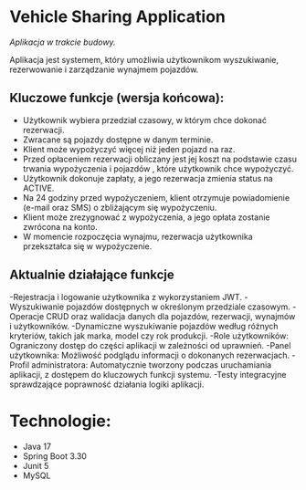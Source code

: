 # Vehicle Sharing Application

_Aplikacja w trakcie budowy._

Aplikacja jest systemem, który umożliwia użytkownikom wyszukiwanie, rezerwowanie i zarządzanie wynajmem pojazdów. 

## Kluczowe funkcje (wersja końcowa):
- Użytkownik wybiera przedział czasowy, w którym chce dokonać rezerwacji.
- Zwracane są pojazdy dostępne w danym terminie.
- Klient może wypożyczyć więcej niż jeden pojazd na raz.
- Przed opłaceniem rezerwacji obliczany jest jej koszt na podstawie czasu trwania wypożyczenia i pojazdów , które użytkownik chce wypożyczyć.
- Użytkownik dokonuje zapłaty, a jego rezerwacja zmienia status na ACTIVE.
- Na 24 godziny przed wypożyczeniem, klient otrzymuje powiadomienie (e-mail oraz SMS) o zbliżającym się wypożyczeniu.
- Klient może zrezygnować z wypożyczenia, a jego opłata zostanie zwrócona na konto.
- W momencie rozpoczęcia wynajmu, rezerwacja użytkownika przekształca się w wypożyczenie.

## Aktualnie działające funkcje
-Rejestracja i logowanie użytkownika z wykorzystaniem JWT.
-Wyszukiwanie pojazdów dostępnych w określonym przedziale czasowym.
-Operacje CRUD oraz walidacja danych dla pojazdów, rezerwacji, wynajmów i użytkowników.
-Dynamiczne wyszukiwanie pojazdów według różnych kryteriów, takich jak marka, model czy rok produkcji.
-Role użytkowników:
Ograniczony dostęp do części aplikacji w zależności od uprawnień.
-Panel użytkownika:
Możliwość podglądu informacji o dokonanych rezerwacjach.
-Profil administratora:
Automatycznie tworzony podczas uruchamiania aplikacji, z dostępem do kluczowych funkcji systemu.
-Testy integracyjne sprawdzające poprawność działania logiki aplikacji.

# Technologie:
- Java 17
- Spring Boot 3.30
- Junit 5
- MySQL

